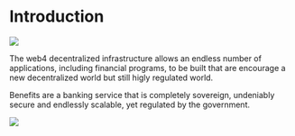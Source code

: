 # Introduction

![](img/finance4_intro.png)  

The web4 decentralized infrastructure allows an endless number of applications, including financial programs, to be built that are encourage a new decentralized world but still higly regulated world.

Benefits are a banking service that is completely sovereign, undeniably secure and endlessly scalable, yet regulated by the government.

![](img/finance4_benefits.png)  